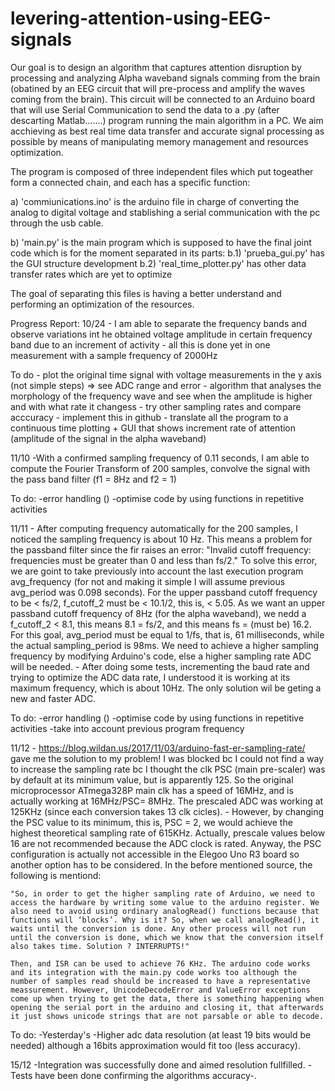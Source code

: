 # levering-attention-using-EEG-signals

Our goal is to design an algorithm that captures attention disruption by processing and analyzing Alpha waveband signals comming from the brain (obatined by an EEG circuit that will pre-process and amplify the waves coming from the brain). This circuit will be connected to an Arduino board that will use Serial Communication to send the data to a .py (after descarting Matlab.......) program running the main algorithm in a PC. We aim acchieving as best real time data transfer and accurate signal processing as possible by means of manipulating memory management and resources optimization.     

The program is composed of three independent files which put togeather form a connected chain, and each has a specific function:
  
  a) 'commiunications.ino' is the arduino file in charge of converting the analog to digital voltage and stablishing a serial communication with the pc through the usb cable. 
  
  b) 'main.py' is the main program which is supposed to have the final joint code which is for the moment separated in its parts:
    b.1) 'prueba_gui.py' has the GUI structure development
    b.2) 'real_time_plotter.py' has other data transfer rates which are yet to optimize
    
The goal of separating this files is having a better understand and performing an optimization of the resources.


Progress Report:
10/24
	- I am able to separate the frequency bands and observe variations int he obtained voltage amplitude in certain 		frequency band due to an increment of activity 
	- all this is done yet in one measurement with a sample frequency of 2000Hz 
  
  
To do
	- plot the original time signal with voltage measurements in the y axis (not simple steps) => see ADC range and error
	- algorithm that analyses the morphology of the frequency wave and see when the amplitude is higher and with what rate 		it changess
	- try other sampling rates and compare acccuracy
	- implement this in github
	- translate all the program to a continuous time plotting + GUI that shows increment rate of attention (amplitude of the signal in the alpha waveband)
  

11/10
	-With a confirmed sampling frequency of 0.11 seconds, I am able to compute the Fourier Transform of 200 samples, convolve the signal with the pass band filter (f1 = 8Hz and f2 = 1)
	
To do:
	-error handling ()
	-optimise code by using functions in repetitive activities
	
11/11
	- After computing frequency automatically for the 200 samples, I noticed the sampling frequency is about 10 Hz. This means a problem for the passband filter since the fir raises an error: "Invalid cutoff frequency: frequencies must be greater than 0 and less than fs/2."
	To solve this error, we are goint to take previously into account the last execution program avg_frequency (for not and making it simple I will assume previous avg_period was 0.098 seconds). For the upper passband cutoff frequency to be < fs/2, f_cutoff_2 must be < 10.1/2, this is, < 5.05. As we want an upper passband cutoff frequency of 8Hz (for the alpha waveband), we nedd a f_cutoff_2 < 8.1, this means 8.1 = fs/2, and this means fs = (must be) 16.2. For this goal, avg_period must be equal to 1/fs, that is, 61 milliseconds, while the actual sampling_period is 98ms. We need to achieve a higher sampling frequency by modifying Arduino's code, else a higher sampling rate ADC will be needed. 
	- After doing some tests, incrementing the baud rate and trying to optimize the ADC data rate, I understood it is working at its maximum frequency, which is about 10Hz. The only solution wil be geting a new and faster ADC. 
	
To do:
	-error handling ()
	-optimise code by using functions in repetitive activities
	-take into account previous program frequency
	
	
	
11/12
	- https://blog.wildan.us/2017/11/03/arduino-fast-er-sampling-rate/ gave me the solution to my problem! I was blocked bc I could not find a way to increase the sampling rate bc I thought the clk PSC (main pre-scaler) was by default at its minimum value, but is apparently 125. So the original microprocessor ATmega328P main clk has a speed of 16MHz, and is actually working at 16MHz/PSC= 8MHz. The prescaled ADC was working at 125KHz (since each conversion takes 13 clk cicles). 
	- However, by changing the PSC value to its minimum, this is, PSC = 2, we would achieve the highest theoretical sampling rate of 615KHz. Actually, prescale values below 16 are not recommended because the ADC clock is rated. Anyway, the PSC configuration is actually not accessible in the Elegoo Uno R3 board so another option has to be considered. In the before mentioned source, the following is mentiond: 
	
	"So, in order to get the higher sampling rate of Arduino, we need to access the hardware by writing some value to the arduino register. We also need to avoid using ordinary analogRead() functions because that functions will ‘blocks’. Why is it? So, when we call analogRead(), it waits until the conversion is done. Any other process will not run until the conversion is done, which we know that the conversion itself also takes time. Solution ? INTERRUPTS!"

	Then, and ISR can be used to achieve 76 KHz. The arduino code works and its integration with the main.py code works too although the number of samples read should be increased to have a representative meassurement. However, UnicodeDecodeError and ValueError exceptions come up when trying to get the data, there is something happening when opening the serial port in the arduino and closing it, that afterwards it just shows unicode strings that are not parsable or able to decode. 
	
To do:
	-Yesterday's
	-Higher adc data resolution (at least 19 bits would be needed) although a 16bits approximation would fit too (less accuracy). 
	
15/12
	-Integration was successfully done and aimed resolution fullfilled.
	-Tests have been done confirming the algorithms accuracy-.
